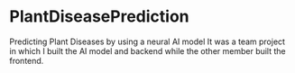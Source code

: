 # PlantDiseasePrediction
 Predicting Plant Diseases by using a neural AI model
 It was a team project in which I built the AI model and backend while the other member built the frontend.

